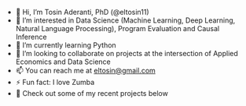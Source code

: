 - 👋 Hi, I’m Tosin Aderanti, PhD (@eltosin11)
- 👀 I’m interested in Data Science (Machine Learning, Deep Learning, Natural Language Processing), Program Evaluation and Causal Inference
- 🌱 I’m currently learning Python
- 💞️ I’m looking to collaborate on projects at the intersection of Applied Economics and Data Science
- 📫 You can reach me at eltosin@gmail.com
- ⚡ Fun fact: I love Zumba
- 👀 Check out some of my recent projects below

<!---
eltosin11/eltosin11 is a ✨ special ✨ repository because its `README.md` (this file) appears on your GitHub profile.
You can click the Preview link to take a look at your changes.
--->
